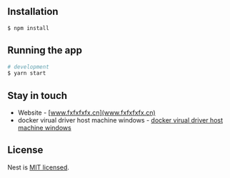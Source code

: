 
## Installation

```bash
$ npm install
```

## Running the app

```bash
# development
$ yarn start
```

## Stay in touch
- Website - [www.fxfxfxfx.cn](www.fxfxfxfx.cn)
- docker virual driver host machine windows - [docker virual driver host machine windows](https://www.cnblogs.com/bincoding/p/12009780.html)

## License

  Nest is [MIT licensed](LICENSE).
